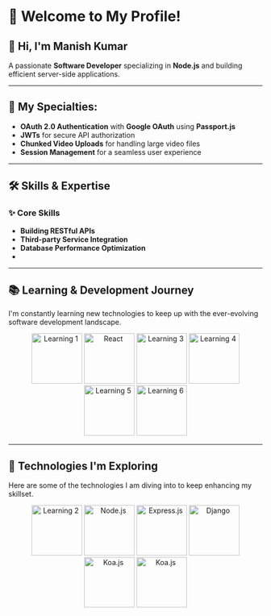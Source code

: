 # 🌟 Welcome to My Profile!

## 👋 **Hi, I'm Manish Kumar** 
A passionate **Software Developer** specializing in **Node.js** and building efficient server-side applications.

---

## 🚀 **My Specialties:**
- **OAuth 2.0 Authentication** with **Google OAuth** using **Passport.js**  
- **JWTs** for secure API authorization  
- **Chunked Video Uploads** for handling large video files  
- **Session Management** for a seamless user experience  

---

## 🛠️ **Skills & Expertise**
### ✨ Core Skills
- **Building RESTful APIs**
- **Third-party Service Integration**
- **Database Performance Optimization**
- 
---

## 📚 **Learning & Development Journey**  
I'm constantly learning new technologies to keep up with the ever-evolving software development landscape.

<div align="center">
  <img src="https://media.licdn.com/dms/image/D4D12AQHyKzTiFpy0Ug/article-cover_image-shrink_720_1280/0/1691621311432?e=2147483647&v=beta&t=ECjOZOJ4EJaUY4FBlXRmxE2MHtIj1W9b7DhBlKuaaDM" height="100" alt="Learning 1" />
    <img src="https://strapi.dhiwise.com/uploads/618fa90c201104b94458e1fb_64feb5cad0f3feb3468e13e9_best_resources_to_learn_React_Main_Image_2c7daa739e.jpg" height="100" alt="React" />
  <img src="https://media.licdn.com/dms/image/C5112AQHKn7lkiq1biQ/article-cover_image-shrink_720_1280/0/1547730409212?e=2147483647&v=beta&t=k0l1bpdroGvYmIO2VhLb--u2FHGMoz5G8oua72AHGSE" height="100" alt="Learning 3" />
  <img src="https://cms.liara.ir/wp-content/uploads/2020/09/express-framework-tutorials.png" height="100" alt="Learning 4" />
  <img src="https://img.helpnetsecurity.com/wp-content/uploads/2023/12/18103148/mongodb-1400.jpg" height="100" alt="Learning 5" />
  <img src="https://wiki.matbao.net/wp-content/uploads/2019/09/mysql-la-gi-mysql-la-mot-he-quan-tri-co-so-du-lieu-quan-he-rat-pho-bien-hien-nay.png" height="100" alt="Learning 6" />
</div>

---

## 🔮 **Technologies I'm Exploring**  
Here are some of the technologies I am diving into to keep enhancing my skillset.

<div align="center">
    <img src="https://img-c.udemycdn.com/course/750x422/5564026_f5a4_3.jpg" height="100" alt="Learning 2" />
  <img src="https://img-b.udemycdn.com/course/750x422/5634404_ec85.jpg" height="100" alt="Node.js" />
  <img src="https://media.licdn.com/dms/image/D5612AQEz9KSuvhncQA/article-cover_image-shrink_600_2000/0/1704352101828?e=2147483647&v=beta&t=Onhgd9lTPevT_7LU_66JBrVXSDKcNPi6sfBo4fPt6SE" height="100" alt="Express.js" />
  <img src="https://fiverr-res.cloudinary.com/images/t_main1,q_auto,f_auto,q_auto,f_auto/gigs/291435166/original/da728a25128f53354aa31845c782a46f7cd75b9e/develop-website-with-django-python-full-stack-developer-93a9.png" height="100" alt="Django" />
  <img src="https://media.licdn.com/dms/image/D4D12AQHrI71EYZpXjw/article-cover_image-shrink_600_2000/0/1685149709705?e=2147483647&v=beta&t=9X2olt_GONrdGTguvEpafnHl28KZG1jDw_6n3NgRkaw" height="100" alt="Koa.js" />
  <img src="https://www.tatvasoft.com/outsourcing/wp-content/uploads/2022/06/Koa-JS.jpg" height="100" alt="Koa.js" />
</div>
